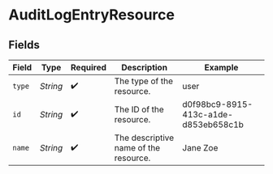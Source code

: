 # AuditLogEntryResource


## Fields

| Field                                 | Type                                  | Required                              | Description                           | Example                               |
| ------------------------------------- | ------------------------------------- | ------------------------------------- | ------------------------------------- | ------------------------------------- |
| `type`                                | *String*                              | :heavy_check_mark:                    |  The type of the resource.            | user                                  |
| `id`                                  | *String*                              | :heavy_check_mark:                    | The ID of the resource.               | d0f98bc9-8915-413c-a1de-d853eb658c1b  |
| `name`                                | *String*                              | :heavy_check_mark:                    | The descriptive name of the resource. | Jane Zoe                              |